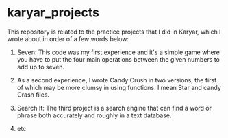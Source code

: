 # karyar_projects

This repository is related to the practice projects that I did in Karyar, which I wrote about in order of a few words below:

  1. Seven: This code was my first experience and it's a simple game
     where you have to put the four main operations between the given
     numbers to add up to seven.

  2. As a second experience, I wrote Candy Crush in two versions, the
     first of which may be more clumsy in using functions. I mean Star
     and candy Crash files.

  3. Search It: The third project is a search engine that can find a word
     or phrase both accurately and roughly in a text database.
     
  4. etc


